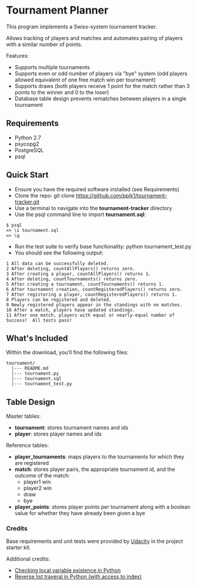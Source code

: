 # Tournament Planner #
This program implements a Swiss-system tournament tracker.

Allows tracking of players and matches and automates pairing of players with a similar number of points.

Features:
- Supports multiple tournaments
- Supports even or odd number of players via "bye" system (odd players allowed equivalent of one free match win per tournament)
- Supports draws (both players receive 1 point for the match rather than 3 points to the winner and 0 to the loser)
- Database table design prevents rematches between players in a single tournament


## Requirements ##
- Python 2.7
- psycopg2
- PostgreSQL
- psql


## Quick Start ##
- Ensure you have the required software installed (see Requirements)
- Clone the repo:
        git clone https://github.com/ppjk1/tournament-tracker.git
- Use a terminal to navigate into the **tournament-tracker** directory
- Use the psql command line to import **tournament.sql**:
```
$ psql
=> \i tournament.sql
=> \q
```
- Run the test suite to verify base functionality:
        python tournament_test.py
- You should see the following output:
```
1 All data can be successfully deleted.
2 After deleting, countAllPlayers() returns zero.
3 After creating a player, countAllPlayers() returns 1.
4 After deleting, countTournaments() returns zero.
5 After creating a tournament, countTournaments() returns 1.
6 After tournament creation, countRegisteredPlayers() returns zero.
7 After registering a player, countRegisteredPlayers() returns 1.
8 Players can be registered and deleted.
9 Newly registered players appear in the standings with no matches.
10 After a match, players have updated standings.
11 After one match, players with equal or nearly-equal number of
Success!  All tests pass!
```


## What's Included ##
Within the download, you'll find the following files:
```
tournament/
  |--- README.md
  |--- tournament.py
  |--- tournament.sql
  |--- tournament_test.py
```


## Table Design ##
Master tables:
- **tournament**: stores tournament names and ids
- **player**: stores player names and ids

Reference tables:
- **player_tournaments**: maps players to the tournaments for which they are registered
- **match**: stores player pairs, the appropriate tournament id, and the outcome of the match:
    - player1 win
    - player2 win
    - draw
    - bye
- **player_points**: stores player points per tournament along with a boolean value for whether they have already been given a bye


### Credits ###
Base requirements and unit tests were provided by [Udacity](https://udacity.com) in the project starter kit.

Additional credits:
- [Checking local variable existence in Python](http://stackoverflow.com/questions/843277/how-do-i-check-if-a-variable-exists-in-python)
- [Reverse list traveral in Python (with access to index)](http://stackoverflow.com/questions/529424/traverse-a-list-in-reverse-order-in-python)
